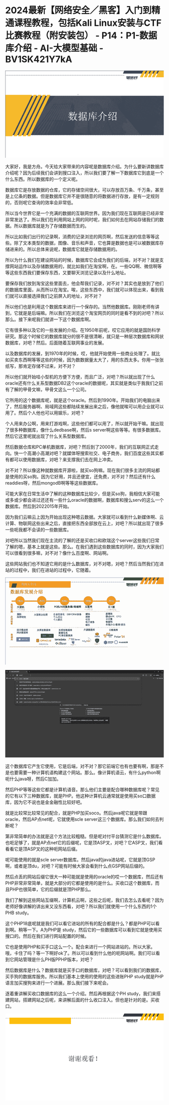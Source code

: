 # 2024最新【网络安全／黑客】入门到精通课程教程，包括Kali Linux安装与CTF比赛教程（附安装包） - P14：P1-数据库介绍 - AI-大模型基础 - BV1SK421Y7kA

![](img/2e2b6e5096ad1315c1a46db0a8eecea9_0.png)

大家好，我是方舟。今天给大家带来的内容呢是数据库介绍。为什么要新讲数据库介绍呢？因为后续我们会讲到搜口注入，所以我们要了解一下数据库它到底是一个什么东西。所以数据库的一个定义呢。

数据库它是存放数据的仓库，它的存储空间很大，可以存放百万条、千万条，甚至是上亿条的数据。但是数据库它并不是很随意的将数据进行存放，是有一定规则的，否则呢它查询的效率会非常低。

所以当今世界它是一个充满的数据的互联网世界。因为我们现在互联网是已经非常非常发达了。所以我们在利用网站上网的同时呢，我们如何去在网站存储我们的数据。所以数据库就是为了存储数据而生的。

所以比如我们出行的记录啊，消费的记录浏览的网页啊，然后发送的信息等等这些。除了文本类型的数据，图像、音乐和声音，它也算是数据也是可以被数据库存储进来的。所以总体来说呢，数据库它就是存储数据用的。

所以为什么我们在建设网站的时候，数据库它会成为我们的后端，对不对？就是支撑网站运作以及存储数据用的，就比如我们在淘宝啊，在。一些QQ啊、微信啊等等这些东西我们要保存东西，又要聊天浏览记录以及什么地址。

要保存我们放到淘宝这些里面去，他会帮我们记录，对不对？其实也是放到了他们的数据库里面，从而所以在淘宝。唉，这些东西中，我们就可以体现出来，看到我们就可以直接选择我们之前屏入的地址，对不对？

所以他们也是利用这个数据库来进行一个保存的。当然他数据库。刚刚老师有讲到，它就是是后端嘛。所以我们在浏览这个淘宝网页的同时是看不到的对吧？所以那么。接下来呢我们就讲一下这个数据库啊。

它有很多种以及它的一些发展的介绍。在1950年前呢，哎它应用的就是国防科学研究。那这个时候它的数据库就分的很不是很清晰，就只是一种层次数据库和网状数据库，对吧？然后。后面随着互联网事业的发展。

以及数据库的发展，到1970年的时候，哎，他就开始使用一些商业处理了。就比如买卖东西啊等等这些的时候，因为数数据量太大了，用的东西太多。你用一张张纸写，那肯定存储不过来，对不对？

所以他们就开始哇小型机的方便下方便，而且广泛，对吧？所以就出现了什么oracle还有什么关系型数据DB2这个oracle的数据呢，其实就是类似于我我们之前有了解的甲骨文嘛，甲骨文这么一个公司。

它所用的这个数据库呢，就是这个oracle。然后到1990年。开始我们的电脑出来了，然后服务器啊、局域网这些都陆续发展出来之后，像他就唉可以用企业就可以用了。然后个人他也可以用娱乐，对吧？

个人用来办公啊，用来打游戏啊，这些他们都可以用了，所以就开始干嘛。就出现了很多种数据库，像什么dedbase啊，然后s server啊这些等等。有很多数据库。然后它这里呢就出现了什么关系型数据库。

然后数据仓库和PC单机数据库，对吧？然后到了2000年，我们的互联网正式走向。快一个高潮小高潮对吧？就媒体呀搜索社交、电子商务，我们百度这些其实都有都可以使用数据库，对吧？来支撑我们去在网上冲卖。

对不对？所以像这种就数据库开源啦，就买so狗嘛。现在我们很多主流的网站都是使用的买so狗。因为它好用，并且还便宜，还免费，对不对？然后还有什么readdies呀，然后mongodB啊等等这些数据库。

可能大家在日常生活中了解的这种数据库比较少，但是买so狗，我相信大家可能或多或少都会进过还还有一些什么oracle的数据啊，数据库和搜么serv的这么一个数据库。然后到2022015年开始。

因为我们云嘛云上因为开始出现这种嗯云数据。大家就可以看到什么新媒体啊、云计算、物联网这些出来之后，直接把东西全部放在云上，对吧？所以就出现了很多一些呃我都不会读的一些数据库。

对吧所以当然我们现在主流的了解的还是买收口和欧瑞这个server这些我们日常了解的嗯，基本上就是这些。那么。在我们遇到这些数据库的同时，因为大家我们可以很看到很多嘛，对不对？像什么百度啊、网站啊。

这些网站我们也不知道它用的是什么数据库，对不对嗯，对吧？然后当然我们在进站的过程中，我们在进站的过程中，它随着。



![](img/2e2b6e5096ad1315c1a46db0a8eecea9_2.png)

![](img/2e2b6e5096ad1315c1a46db0a8eecea9_3.png)

这个数据库它产生它使用，它是后端，对不对？那它前端它也有也要有啊，那是不是也要需要一种计算机语构建这个网站。那么。像计算机语云，有什么python啊呃什么java呀，然后C加加。

然后PHP等等这些它都是计算机语音。那么他们主要是配合哪种数据库呢？常见的它有以下三种数据库，就是PHP。他这种计算机云通常就是使用买so口数据库，因为它不说也是金金融性比较好吧。

就是比较常比较常见的配合，就是PHP加买soco。然后java呢它就是带跟oracle，然后AP点net呢，它就使用scle server这三个数据库。那么我们如何去判断呢？

第非常简单的办法就是这个方法比较粗糙。但是呢对付平台猜测它是什么数据库。也呃足够了，就是AP点net它的后缀呢，它是顶ASP叉，对吧？它ASP叉，我们看看看它是顶ASP叉的这种呃网站后缀。

呢可能使用的就是scle server数据库。然后java的java进站呢，它就是顶GSP啊，或者是顶du，对吧？可能有时候大家会看到什么点GSP网站后缀的。

然后点丢的网站后缀它很大一种可能就是使用的oracle的哎一个数据库，然后还有PHP非常非常简单，就是大部分的它都是使用的是什么。买收口这个数据库，而且PHP也很简单，它的后缀就是顶PHP那么。

我们了解到这些网站互缀啊，计算机云啊，这些之后呢，我们去怎么去看呢？因为老师好像讲解的讲出来又没东西看，对吧？所以我们就使用一个什么东西的1个PHB study。

这个PHP18底呢就是我们可以看它进站的所有的配合都是什么？都是PHP可以看到啊。稍等一下。A为PHP是 study，然后它的一些数据库可以看到它就是使用买搜口的。然后在我们进行网站配置的时候。

它也是使用PHP和买手口这么一个。配合来进行一个网站进站的。所以大家。哦，卡住了吗？等一下啊好ok了。所以可以看到什么他的呃网站啊。我们可以看到它网站管理是什么PH版PPHP版本，对吧？

然后数据库是什么？数据库就是买手口的数据库，对吧？可以看到我们的数据库，买手狗的数据库服务。所以我们基本上使用的使用的这些进账PHP study就是PHP语言加买搜狗来进行一个进展。那么我们接下来呢会。

逐着重讲解买收口数据库的这么一个介绍。然后再根据这个PH study，我们来搭建网站，搭建网站之后呢，来讲解后面的什么收口注入。但也是针对的是。买收口。



![](img/2e2b6e5096ad1315c1a46db0a8eecea9_5.png)